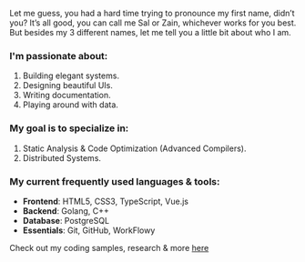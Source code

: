 Let me guess, you had a hard time trying to pronounce my first name, didn’t you? It’s all good, you can call me Sal or Zain, whichever works for you best. But besides my 3 different names, let me tell you a little bit about who I am.

### I'm passionate about:

1. Building elegant systems.
2. Designing beautiful UIs.
3. Writing documentation.
4. Playing around with data.


### My goal is to specialize in:

1. Static Analysis & Code Optimization (Advanced Compilers).
2. Distributed Systems.


### My current frequently used languages & tools:

- **Frontend**: HTML5, CSS3, TypeScript, Vue.js 
- **Backend**: Golang, C++
- **Database**: PostgreSQL
- **Essentials**: Git, GitHub, WorkFlowy

Check out my coding samples, research & more [here](./README_FULL.md)
